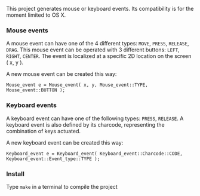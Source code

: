 This project generates mouse or keyboard events. Its compatibility is for the moment limited to OS X.

### Mouse events
A mouse event can have one of the 4 different types: `MOVE`, `PRESS`, `RELEASE`, `DRAG`.
This mouse event can be operated with 3 different buttons: `LEFT`, `RIGHT`, `CENTER`.
The event is localized at a specific 2D location on the screen ( x, y ).

A new mouse event can be created this way:

`Mouse_event e = Mouse_event( x, y, Mouse_event::TYPE,
                                    Mouse_event::BUTTON );`

### Keyboard events
A keyboard event can have one of the following types: `PRESS`, `RELEASE`. A keyboard event is also defined by its charcode, representing the combination of keys actuated.

A new keyboard event can be created this way:

`Keyboard_event e = Keyboard_event( Keyboard_event::Charcode::CODE,
                                    Keyboard_event::Event_type::TYPE );`

### Install
Type `make` in a terminal to compile the project